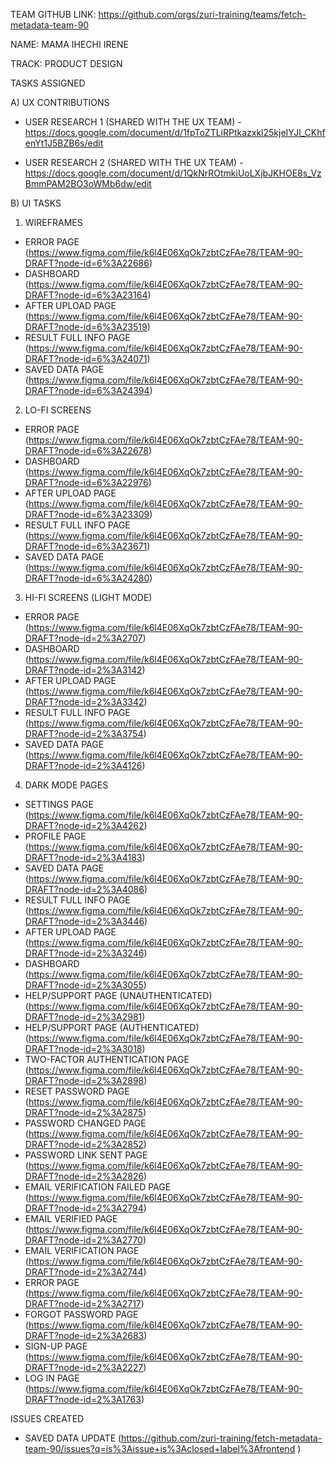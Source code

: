 TEAM GITHUB LINK: https://github.com/orgs/zuri-training/teams/fetch-metadata-team-90

NAME: MAMA IHECHI IRENE

TRACK: PRODUCT DESIGN 

TASKS ASSIGNED

A) UX CONTRIBUTIONS

* USER RESEARCH 1 (SHARED WITH THE UX TEAM) - https://docs.google.com/document/d/1fpToZTLiRPtkazxkl25kjeIYJl_CKhfenYt1J5BZB6s/edit

* USER RESEARCH 2 (SHARED WITH THE UX TEAM) - https://docs.google.com/document/d/1QkNrROtmkiUoLXjbJKHOE8s_VzBmmPAM2BO3oWMb6dw/edit

B) UI TASKS

1) WIREFRAMES
* ERROR PAGE (https://www.figma.com/file/k6l4E06XqOk7zbtCzFAe78/TEAM-90-DRAFT?node-id=6%3A22686)
* DASHBOARD (https://www.figma.com/file/k6l4E06XqOk7zbtCzFAe78/TEAM-90-DRAFT?node-id=6%3A23164)
* AFTER UPLOAD PAGE (https://www.figma.com/file/k6l4E06XqOk7zbtCzFAe78/TEAM-90-DRAFT?node-id=6%3A23519)
* RESULT FULL INFO PAGE (https://www.figma.com/file/k6l4E06XqOk7zbtCzFAe78/TEAM-90-DRAFT?node-id=6%3A24071)
* SAVED DATA PAGE (https://www.figma.com/file/k6l4E06XqOk7zbtCzFAe78/TEAM-90-DRAFT?node-id=6%3A24394)

2) LO-FI SCREENS
* ERROR PAGE (https://www.figma.com/file/k6l4E06XqOk7zbtCzFAe78/TEAM-90-DRAFT?node-id=6%3A22678)
* DASHBOARD (https://www.figma.com/file/k6l4E06XqOk7zbtCzFAe78/TEAM-90-DRAFT?node-id=6%3A22976)
* AFTER UPLOAD PAGE (https://www.figma.com/file/k6l4E06XqOk7zbtCzFAe78/TEAM-90-DRAFT?node-id=6%3A23309)
* RESULT FULL INFO PAGE (https://www.figma.com/file/k6l4E06XqOk7zbtCzFAe78/TEAM-90-DRAFT?node-id=6%3A23671)
* SAVED DATA PAGE (https://www.figma.com/file/k6l4E06XqOk7zbtCzFAe78/TEAM-90-DRAFT?node-id=6%3A24280)

3) HI-FI SCREENS (LIGHT MODE)
* ERROR PAGE (https://www.figma.com/file/k6l4E06XqOk7zbtCzFAe78/TEAM-90-DRAFT?node-id=2%3A2707)
* DASHBOARD (https://www.figma.com/file/k6l4E06XqOk7zbtCzFAe78/TEAM-90-DRAFT?node-id=2%3A3142)
* AFTER UPLOAD PAGE (https://www.figma.com/file/k6l4E06XqOk7zbtCzFAe78/TEAM-90-DRAFT?node-id=2%3A3342)
* RESULT FULL INFO PAGE (https://www.figma.com/file/k6l4E06XqOk7zbtCzFAe78/TEAM-90-DRAFT?node-id=2%3A3754)
* SAVED DATA PAGE (https://www.figma.com/file/k6l4E06XqOk7zbtCzFAe78/TEAM-90-DRAFT?node-id=2%3A4126)

4) DARK MODE PAGES
* SETTINGS PAGE (https://www.figma.com/file/k6l4E06XqOk7zbtCzFAe78/TEAM-90-DRAFT?node-id=2%3A4262)
* PROFILE PAGE (https://www.figma.com/file/k6l4E06XqOk7zbtCzFAe78/TEAM-90-DRAFT?node-id=2%3A4183)
* SAVED DATA PAGE (https://www.figma.com/file/k6l4E06XqOk7zbtCzFAe78/TEAM-90-DRAFT?node-id=2%3A4086)
* RESULT FULL INFO PAGE (https://www.figma.com/file/k6l4E06XqOk7zbtCzFAe78/TEAM-90-DRAFT?node-id=2%3A3446)
* AFTER UPLOAD PAGE (https://www.figma.com/file/k6l4E06XqOk7zbtCzFAe78/TEAM-90-DRAFT?node-id=2%3A3246)
* DASHBOARD (https://www.figma.com/file/k6l4E06XqOk7zbtCzFAe78/TEAM-90-DRAFT?node-id=2%3A3055)
* HELP/SUPPORT PAGE (UNAUTHENTICATED) (https://www.figma.com/file/k6l4E06XqOk7zbtCzFAe78/TEAM-90-DRAFT?node-id=2%3A2981)
* HELP/SUPPORT PAGE (AUTHENTICATED) (https://www.figma.com/file/k6l4E06XqOk7zbtCzFAe78/TEAM-90-DRAFT?node-id=2%3A3018)
* TWO-FACTOR AUTHENTICATION PAGE (https://www.figma.com/file/k6l4E06XqOk7zbtCzFAe78/TEAM-90-DRAFT?node-id=2%3A2898)
* RESET PASSWORD PAGE (https://www.figma.com/file/k6l4E06XqOk7zbtCzFAe78/TEAM-90-DRAFT?node-id=2%3A2875)
* PASSWORD CHANGED PAGE (https://www.figma.com/file/k6l4E06XqOk7zbtCzFAe78/TEAM-90-DRAFT?node-id=2%3A2852)
* PASSWORD LINK SENT PAGE (https://www.figma.com/file/k6l4E06XqOk7zbtCzFAe78/TEAM-90-DRAFT?node-id=2%3A2826)
* EMAIL VERIFICATION FAILED PAGE (https://www.figma.com/file/k6l4E06XqOk7zbtCzFAe78/TEAM-90-DRAFT?node-id=2%3A2794)
* EMAIL VERIFIED PAGE (https://www.figma.com/file/k6l4E06XqOk7zbtCzFAe78/TEAM-90-DRAFT?node-id=2%3A2770)
* EMAIL VERIFICATION PAGE (https://www.figma.com/file/k6l4E06XqOk7zbtCzFAe78/TEAM-90-DRAFT?node-id=2%3A2744)
* ERROR PAGE (https://www.figma.com/file/k6l4E06XqOk7zbtCzFAe78/TEAM-90-DRAFT?node-id=2%3A2717)
* FORGOT PASSWORD PAGE (https://www.figma.com/file/k6l4E06XqOk7zbtCzFAe78/TEAM-90-DRAFT?node-id=2%3A2683)
* SIGN-UP PAGE (https://www.figma.com/file/k6l4E06XqOk7zbtCzFAe78/TEAM-90-DRAFT?node-id=2%3A2227)
* LOG IN PAGE (https://www.figma.com/file/k6l4E06XqOk7zbtCzFAe78/TEAM-90-DRAFT?node-id=2%3A1763)



ISSUES CREATED

* SAVED DATA UPDATE (https://github.com/zuri-training/fetch-metadata-team-90/issues?q=is%3Aissue+is%3Aclosed+label%3Afrontend )

